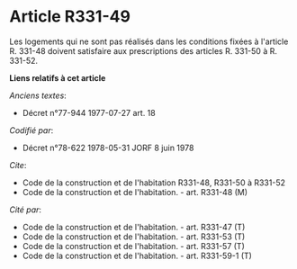 # Article R331-49

Les logements qui ne sont pas réalisés dans les conditions fixées à l'article R. 331-48 doivent satisfaire aux prescriptions
des articles R. 331-50 à R. 331-52.

**Liens relatifs à cet article**

_Anciens textes_:

  - Décret n°77-944 1977-07-27 art. 18

_Codifié par_:

  - Décret n°78-622 1978-05-31 JORF 8 juin 1978

_Cite_:

  - Code de la construction et de l'habitation R331-48, R331-50 à R331-52
  - Code de la construction et de l'habitation. - art. R331-48 (M)

_Cité par_:

  - Code de la construction et de l'habitation. - art. R331-47 (T)
  - Code de la construction et de l'habitation. - art. R331-53 (T)
  - Code de la construction et de l'habitation. - art. R331-57 (T)
  - Code de la construction et de l'habitation. - art. R331-59-1 (T)
